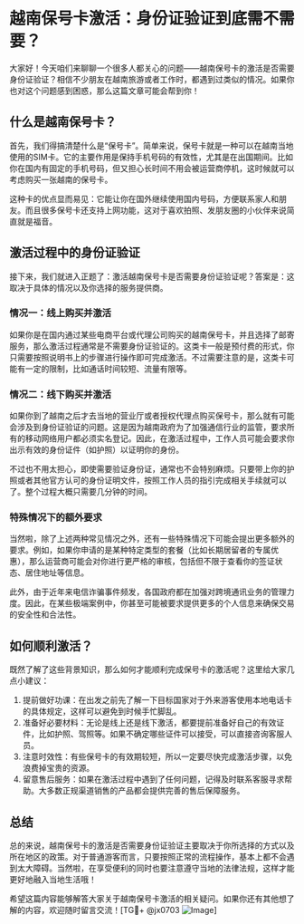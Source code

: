 # 越南保号卡激活：身份证验证到底需不需要？

大家好！今天咱们来聊聊一个很多人都关心的问题——越南保号卡的激活是否需要身份证验证？相信不少朋友在越南旅游或者工作时，都遇到过类似的情况。如果你也对这个问题感到困惑，那么这篇文章可能会帮到你！

## 什么是越南保号卡？

首先，我们得搞清楚什么是“保号卡”。简单来说，保号卡就是一种可以在越南当地使用的SIM卡。它的主要作用是保持手机号码的有效性，尤其是在出国期间。比如你在国内有固定的手机号码，但又担心长时间不用会被运营商停机，这时候就可以考虑购买一张越南的保号卡。

这种卡的优点显而易见：它能让你在国外继续使用国内号码，方便联系家人和朋友。而且很多保号卡还支持上网功能，这对于喜欢拍照、发朋友圈的小伙伴来说简直就是福音。

## 激活过程中的身份证验证

接下来，我们就进入正题了：激活越南保号卡是否需要身份证验证呢？答案是：这取决于具体的情况以及你选择的服务提供商。

### 情况一：线上购买并激活

如果你是在国内通过某些电商平台或代理公司购买的越南保号卡，并且选择了邮寄服务，那么激活过程通常是不需要身份证验证的。这类卡一般是预付费的形式，你只需要按照说明书上的步骤进行操作即可完成激活。不过需要注意的是，这类卡可能有一定的限制，比如通话时间较短、流量有限等。

### 情况二：线下购买并激活

如果你到了越南之后才去当地的营业厅或者授权代理点购买保号卡，那么就有可能会涉及到身份证验证的问题。这是因为越南政府为了加强通信行业的监管，要求所有的移动网络用户都必须实名登记。因此，在激活过程中，工作人员可能会要求你出示有效的身份证件（如护照）以证明你的身份。

不过也不用太担心，即使需要验证身份证，通常也不会特别麻烦。只要带上你的护照或者其他官方认可的身份证明文件，按照工作人员的指引完成相关手续就可以了。整个过程大概只需要几分钟的时间。

### 特殊情况下的额外要求

当然啦，除了上述两种常见情况之外，还有一些特殊情况下可能会提出更多额外的要求。例如，如果你申请的是某种特定类型的套餐（比如长期居留者的专属优惠），那么运营商可能会对你进行更严格的审核，包括但不限于查看你的签证状态、居住地址等信息。

此外，由于近年来电信诈骗事件频发，各国政府都在加强对跨境通讯业务的管理力度。因此，在某些极端案例中，你甚至可能被要求提供更多的个人信息来确保交易的安全性和合法性。

## 如何顺利激活？

既然了解了这些背景知识，那么如何才能顺利完成保号卡的激活呢？这里给大家几点小建议：

1. 提前做好功课：在出发之前先了解一下目标国家对于外来游客使用本地电话卡的具体规定，这样可以避免到时候手忙脚乱。
2. 准备好必要材料：无论是线上还是线下激活，都要提前准备好自己的有效证件，比如护照、驾照等。如果不确定哪些证件可以接受，可以直接咨询客服人员。
3. 注意时效性：有些保号卡的有效期较短，所以一定要尽快完成激活步骤，以免浪费掉宝贵的资源。
4. 留意售后服务：如果在激活过程中遇到了任何问题，记得及时联系客服寻求帮助。大多数正规渠道销售的产品都会提供完善的售后保障服务。

## 总结

总的来说，越南保号卡的激活是否需要身份证验证主要取决于你所选择的方式以及所在地区的政策。对于普通游客而言，只要按照正常的流程操作，基本上都不会遇到太大障碍。当然啦，在享受便利的同时也要注意遵守当地的法律法规，这样才能更好地融入当地生活哦！

希望这篇内容能够解答大家关于越南保号卡激活的相关疑问。如果你还有其他想了解的内容，欢迎随时留言交流！[TG💪+ @jx0703 ![Image](https://github.com/user-attachments/assets/dbca1d08-cadb-493c-b0ec-ad6f7a83f270)]